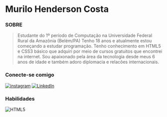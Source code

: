 # Murilo Henderson Costa

### SOBRE
> Estudante do 1º período de Computação na Universidade Federal Rural da Amazônia (Belém/PA)
> Tenho 18 anos e atualmente estou começando a estudar programação. Tenho conhecimento em HTML5 e CSS3 básico que adquiri por meio de cursos gratuitos
> que encontrei na internet. Sou apaixonado pela área da tecnologia desde meus 6 anos de idade e também adoro diplomacia e relacões internacionais.



### Conecte-se comigo

[![instagram](https://img.shields.io/badge/instagram-000?style=for-the-badge&logo=instagram&logoColor=blue)](https://www.instagram.com/murilo.henderson/)
[![LinkedIn](https://img.shields.io/badge/-LinkedIn-000?style=for-the-badge&logo=linkedin&logoColor=30A3DC)](https://www.linkedin.com/in/murilo-henderson-costa-7b4103280/)

### Habilidades

![HTML5](https://img.shields.io/badge/HTML-000?style=for-the-badge&logo=html5&logoColor=30A3DC)



